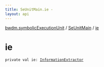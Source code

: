 ```yaml
---
title: SeUnitMain.ie - 
layout: api
---
```


<div class='api-docs-breadcrumbs'><a href="../index.html">bwdm.symbolicExecutionUnit</a> / <a href="index.html">SeUnitMain</a> / <a href="./ie.html">ie</a></div>

# ie

<div class="signature"><code><span class="keyword">private</span> <span class="keyword">val </span><span class="identifier">ie</span><span class="symbol">: </span><a href="../../bwdm.information-store/-information-extractor/index.html"><span class="identifier">InformationExtractor</span></a></code></div>
